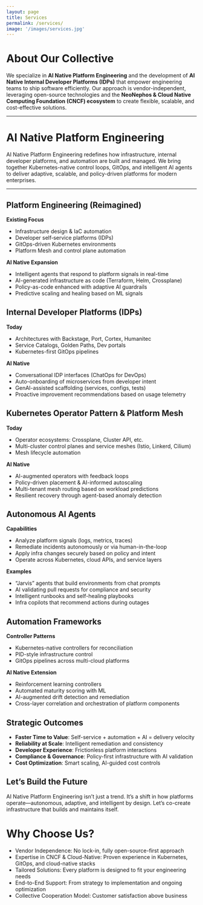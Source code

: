 ```yaml
---
layout: page
title: Services 
permalink: /services/
image: '/images/services.jpg'
---
```


# About Our Collective

We specialize in **AI Native Platform Engineering** and the development of **AI Native Internal Developer Platforms (IDPs)** that empower engineering teams to ship software efficiently. Our approach is vendor-independent, leveraging open-source technologies and the **NeoNephos & Cloud Native Computing Foundation (CNCF) ecosystem** to create flexible, scalable, and cost-effective solutions.


***

# AI Native Platform Engineering

AI Native Platform Engineering redefines how infrastructure, internal developer platforms, and automation are built and managed. We bring together Kubernetes-native control loops, GitOps, and intelligent AI agents to deliver adaptive, scalable, and policy-driven platforms for modern enterprises.

---

## Platform Engineering (Reimagined)

**Existing Focus**  
- Infrastructure design & IaC automation  
- Developer self‑service platforms (IDPs)  
- GitOps-driven Kubernetes environments  
- Platform Mesh and control plane automation  

**AI Native Expansion**  
- Intelligent agents that respond to platform signals in real-time  
- AI-generated infrastructure as code (Terraform, Helm, Crossplane)  
- Policy-as-code enhanced with adaptive AI guardrails  
- Predictive scaling and healing based on ML signals


## Internal Developer Platforms (IDPs)

**Today**  
- Architectures with Backstage, Port, Cortex, Humanitec  
- Service Catalogs, Golden Paths, Dev portals  
- Kubernetes-first GitOps pipelines  

**AI Native**  
- Conversational IDP interfaces (ChatOps for DevOps)  
- Auto-onboarding of microservices from developer intent  
- GenAI-assisted scaffolding (services, configs, tests)  
- Proactive improvement recommendations based on usage telemetry


## Kubernetes Operator Pattern & Platform Mesh

**Today**  
- Operator ecosystems: Crossplane, Cluster API, etc.  
- Multi-cluster control planes and service meshes (Istio, Linkerd, Cilium)  
- Mesh lifecycle automation  

**AI Native**  
- AI-augmented operators with feedback loops  
- Policy-driven placement & AI-informed autoscaling  
- Multi-tenant mesh routing based on workload predictions  
- Resilient recovery through agent-based anomaly detection


## Autonomous AI Agents

**Capabilities**  
- Analyze platform signals (logs, metrics, traces)  
- Remediate incidents autonomously or via human-in-the-loop  
- Apply infra changes securely based on policy and intent  
- Operate across Kubernetes, cloud APIs, and service layers

**Examples**  
- “Jarvis” agents that build environments from chat prompts  
- AI validating pull requests for compliance and security  
- Intelligent runbooks and self-healing playbooks  
- Infra copilots that recommend actions during outages

## Automation Frameworks

**Controller Patterns**  
- Kubernetes-native controllers for reconciliation  
- PID-style infrastructure control  
- GitOps pipelines across multi-cloud platforms  

**AI Native Extension**  
- Reinforcement learning controllers  
- Automated maturity scoring with ML  
- AI-augmented drift detection and remediation  
- Cross-layer correlation and orchestration of platform components

## Strategic Outcomes

- **Faster Time to Value**: Self-service + automation + AI = delivery velocity  
- **Reliability at Scale**: Intelligent remediation and consistency  
- **Developer Experience**: Frictionless platform interactions  
- **Compliance & Governance**: Policy-first infrastructure with AI validation  
- **Cost Optimization**: Smart scaling, AI-guided cost controls

## Let’s Build the Future

AI Native Platform Engineering isn’t just a trend. It’s a shift in how platforms operate—autonomous, adaptive, and intelligent by design. Let’s co-create infrastructure that builds and maintains itself.

# Why Choose Us?
- Vendor Independence: No lock-in, fully open-source-first approach
- Expertise in CNCF & Cloud-Native: Proven experience in Kubernetes, GitOps, and cloud-native stacks
- Tailored Solutions: Every platform is designed to fit your engineering needs
- End-to-End Support: From strategy to implementation and ongoing optimization
- Collective Cooperation Model: Customer satisfaction above business
